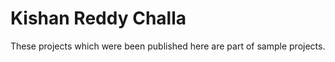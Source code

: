 ﻿# Kishan Reddy Challa
 
 These projects which were been published here are part of sample projects. 
 
 
